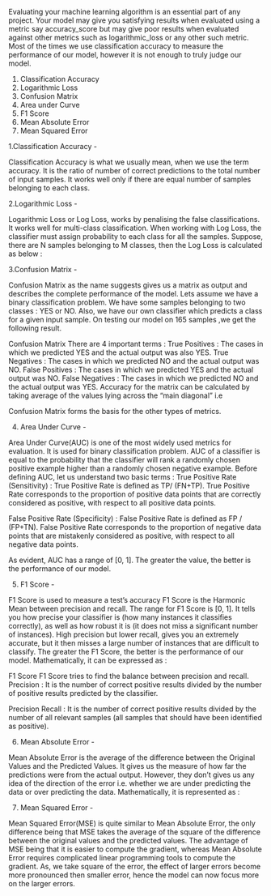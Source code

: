 Evaluating your machine learning algorithm is an essential part of any project. Your model may give you satisfying results when evaluated using a metric say accuracy_score but may give poor results when evaluated against other metrics such as logarithmic_loss or any other such metric. Most of the times we use classification accuracy to measure the performance of our model, however it is not enough to truly judge our model.

1. Classification Accuracy
2. Logarithmic Loss
3. Confusion Matrix
4. Area under Curve
5. F1 Score
6. Mean Absolute Error
7. Mean Squared Error

1.Classification Accuracy -

Classification Accuracy is what we usually mean, when we use the term accuracy. It is the ratio of number of correct predictions to the total number of input samples.
It works well only if there are equal number of samples belonging to each class.

2.Logarithmic Loss -

Logarithmic Loss or Log Loss, works by penalising the false classifications. It works well for multi-class classification. When working with Log Loss, the classifier must assign probability to each class for all the samples. Suppose, there are N samples belonging to M classes, then the Log Loss is calculated as below :

3.Confusion Matrix -

Confusion Matrix as the name suggests gives us a matrix as output and describes the complete performance of the model.
Lets assume we have a binary classification problem. We have some samples belonging to two classes : YES or NO. Also, we have our own classifier which predicts a class for a given input sample. On testing our model on 165 samples ,we get the following result.

Confusion Matrix
There are 4 important terms :
True Positives : The cases in which we predicted YES and the actual output was also YES.
True Negatives : The cases in which we predicted NO and the actual output was NO.
False Positives : The cases in which we predicted YES and the actual output was NO.
False Negatives : The cases in which we predicted NO and the actual output was YES.
Accuracy for the matrix can be calculated by taking average of the values lying across the “main diagonal” i.e


Confusion Matrix forms the basis for the other types of metrics.

4. Area Under Curve -

Area Under Curve(AUC) is one of the most widely used metrics for evaluation. It is used for binary classification problem. AUC of a classifier is equal to the probability that the classifier will rank a randomly chosen positive example higher than a randomly chosen negative example. Before defining AUC, let us understand two basic terms :
True Positive Rate (Sensitivity) : True Positive Rate is defined as TP/ (FN+TP). True Positive Rate corresponds to the proportion of positive data points that are correctly considered as positive, with respect to all positive data points.

False Positive Rate (Specificity) : False Positive Rate is defined as FP / (FP+TN). False Positive Rate corresponds to the proportion of negative data points that are mistakenly considered as positive, with respect to all negative data points.

As evident, AUC has a range of [0, 1]. The greater the value, the better is the performance of our model.

5. F1 Score -

F1 Score is used to measure a test’s accuracy
F1 Score is the Harmonic Mean between precision and recall. The range for F1 Score is [0, 1]. It tells you how precise your classifier is (how many instances it classifies correctly), as well as how robust it is (it does not miss a significant number of instances).
High precision but lower recall, gives you an extremely accurate, but it then misses a large number of instances that are difficult to classify. The greater the F1 Score, the better is the performance of our model. Mathematically, it can be expressed as :

F1 Score
F1 Score tries to find the balance between precision and recall.
Precision : It is the number of correct positive results divided by the number of positive results predicted by the classifier.

Precision
Recall : It is the number of correct positive results divided by the number of all relevant samples (all samples that should have been identified as positive).

6. Mean Absolute Error -

Mean Absolute Error is the average of the difference between the Original Values and the Predicted Values. It gives us the measure of how far the predictions were from the actual output. However, they don’t gives us any idea of the direction of the error i.e. whether we are under predicting the data or over predicting the data. Mathematically, it is represented as :

7. Mean Squared Error -

Mean Squared Error(MSE) is quite similar to Mean Absolute Error, the only difference being that MSE takes the average of the square of the difference between the original values and the predicted values. The advantage of MSE being that it is easier to compute the gradient, whereas Mean Absolute Error requires complicated linear programming tools to compute the gradient. As, we take square of the error, the effect of larger errors become more pronounced then smaller error, hence the model can now focus more on the larger errors.
